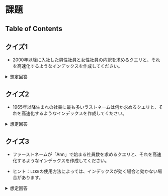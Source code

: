 # 課題

## Table of Contents
<!-- START doctoc generated TOC please keep comment here to allow auto update -->
<!-- DON'T EDIT THIS SECTION, INSTEAD RE-RUN doctoc TO UPDATE -->



<!-- END doctoc generated TOC please keep comment here to allow auto update -->

## クイズ1

- 2000年以降に入社した男性社員と女性社員の内訳を求めるクエリと、それを高速化するようなインデックスを作成してください。

<details><summary>想定回答</summary>

```sql
mysql> select count(*), gender from employees where hire_date >= '2000-01-01' group by gender;
+----------+--------+
| count(*) | gender |
+----------+--------+
|        6 | M      |
|        7 | F      |
+----------+--------+
2 rows in set (0.00 sec)
```

</details>

## クイズ2

- 1965年以降生まれの社員に最も多いラストネームは何か求めるクエリと、それを高速化するようなインデックスを作成してください。

<details><summary>想定回答</summary>

```sql
mysql> select count(*) as num_of_same_last_name, last_name from employees where birth_date >= '1965-01-01' group by last_name order by num_of_same_last_name desc limit 1;
+-----------------------+-----------+
| num_of_same_last_name | last_name |
+-----------------------+-----------+
|                     5 | Werthner  |
+-----------------------+-----------+
1 row in set (0.01 sec)
```

</details>

## クイズ3

- ファーストネームが「Ann」で始まる社員数を求めるクエリと、それを高速化するようなインデックスを作成してください。

- ヒント：`LIKE`の使用方法によっては、インデックスが効く場合と効かない場合があります。

<details><summary>想定回答</summary>

```sql
mysql> select count(*) from employees where first_name like 'Ann%';
+----------+
| count(*) |
+----------+
|      679 |
+----------+
1 row in set (0.06 sec)
```

- 参考
  - [開発者のためのSQLのチューニングへのガイド LIKEフィルタに対するインデックス](https://use-the-index-luke.com/ja/sql/where-clause/searching-for-ranges/like-performance-tuning)

</details>
